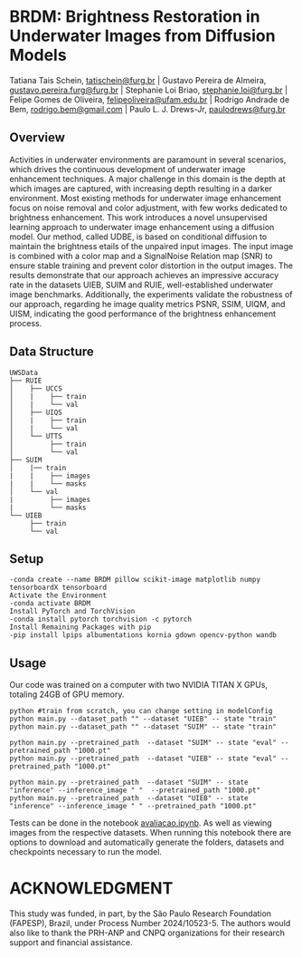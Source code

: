 # **BRDM: Brightness Restoration in Underwater Images from Diffusion Models**
<!--
Adicionar o link do lattes em todos 
-->
Tatiana Tais Schein, tatischein@furg.br | Gustavo Pereira de Almeira, gustavo.pereira.furg@furg.br | Stephanie Loi Briao, stephanie.loi@furg.br | Felipe Gomes de Oliveira, felipeoliveira@ufam.edu.br | Rodrigo Andrade de Bem, rodrigo.bem@gmail.com | Paulo L. J. Drews-Jr, paulodrews@furg.br


## Overview
Activities in underwater environments are paramount in several scenarios, which drives the continuous development of underwater image enhancement techniques. A major challenge in this domain is the depth at which images are captured, with increasing depth resulting in a darker environment. Most existing methods for underwater image enhancement focus on noise removal and color adjustment, with few works dedicated to brightness  enhancement. This work introduces a novel unsupervised learning approach to underwater image enhancement using a diffusion model. Our method, called UDBE, is based on conditional diffusion to maintain the brightness  etails of the unpaired input images. The input image is combined with a color map and a SignalNoise Relation map (SNR) to ensure stable training and prevent  color distortion in the output images. The results demonstrate that our approach achieves an impressive accuracy rate in the datasets UIEB, SUIM and RUIE, well-established underwater image benchmarks. Additionally, the experiments validate the robustness of our approach, regarding  he image quality metrics PSNR, SSIM, UIQM, and UISM, indicating the good performance of the brightness enhancement process.

## Data Structure

 ```
 UWSData
├── RUIE
│    ├── UCCS
│    |    ├── train
│    |    └── val
│    ├── UIQS
│    |    ├── train
│    |    └── val
│    └── UTTS
│         ├── train
│         └── val
├── SUIM
│    |── train
|    |    ├── images
|    |    └── masks
│    └── val
|         ├── images
|         └── masks
└── UIEB
      ├── train
      └── val
``` 

## Setup
```Let's first create the environment with what Conda has available:
-conda create --name BRDM pillow scikit-image matplotlib numpy tensorboardX tensorboard
Activate the Environment
-conda activate BRDM
Install PyTorch and TorchVision
-conda install pytorch torchvision -c pytorch
Install Remaining Packages with pip
-pip install lpips albumentations kornia gdown opencv-python wandb

```

## Usage
<!--Our diffusion code structure is based on the original implementation of DDPM. Increasing the size of the U-Net may lead to better results. About training iteration. The training with 5000 iterations has converged quite well. We recommend training for 10,000 iterations to achieve better performance, and you can select the best-performing training iterations.We test code on one RTX 3090 GPU. The training time is about 1-2 days.*/ -->
Our code was trained on a computer with two NVIDIA TITAN X GPUs, totaling 24GB of GPU memory.

```
python #train from scratch, you can change setting in modelConfig 
python main.py --dataset_path "" --dataset "UIEB" -- state "train" 
python main.py --dataset_path "" --dataset "SUIM" -- state "train" 

python main.py --pretrained_path  --dataset "SUIM" -- state "eval" --pretrained_path "1000.pt"
python main.py --pretrained_path  --dataset "UIEB" -- state "eval" --pretrained_path "1000.pt"

python main.py --pretrained_path  --dataset "SUIM" -- state "inference" --inference_image " "  --pretrained_path "1000.pt"
python main.py --pretrained_path  --dataset "UIEB" -- state "inference" --inference_image " " --pretrained_path "1000.pt"

```

Tests can be done in the notebook [avaliacao.ipynb](avaliacao.ipynb). As well as viewing images from the respective datasets. When running this notebook there are options to download and automatically generate the folders, datasets and checkpoints necessary to run the model.

<!--
# Mask CLE Diffusion
Mask CLE Diffusion finetunes lol checkpoint. In our experiments, lol checkpoint is better than mit-adobe-5K checkpoint.

We show some inference cases in 'data/Mask_CLE_cases'. Welcome to use your cases to test the performance.
 /*We show some inference cases in 'data/Mask_CLE_cases'. Welcome to use your cases to test the performance.

```python
python mask_generation.py   #generate masks for training
python train_mask.py --pretrained_path ckpt/lol.pt  #finetune Mask CLE Diffusion
python test_mask.py --pretrained_path ckpt/Mask_CLE.pt --input_path data/Mask_CLE_cases/opera.png --mask_path data/Mask_CLE_cases/opera_mask.png --data_name opera
```
*/ -->

# ACKNOWLEDGMENT
This study was funded, in part, by the São Paulo Research Foundation (FAPESP), Brazil, under Process Number 2024/10523-5. The authors would also like to thank the PRH-ANP and CNPQ organizations for their research support and financial assistance.
